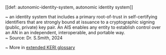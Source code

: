 [[def: autonomic-identity-system, autonomic identity system]]

~ an identity system that includes a primary root-of-trust in self-certifying identifiers that are strongly bound at issuance to a cryptographic signing (public, private) key pair. An AIS enables any entity to establish control over an AN in an independent, interoperable, and portable way.  
~ Source: Dr. S.Smith, 2024

~ More in <a href="https://weboftrust.github.io/WOT-terms/docs/glossary/autonomic-identity-system">extended KERI glossary</a>
